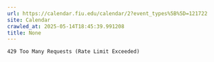 ```yaml
---
url: https://calendar.fiu.edu/calendar/2?event_types%5B%5D=121722
site: Calendar
crawled_at: 2025-05-14T18:45:39.991208
title: None
---
```


```
429 Too Many Requests (Rate Limit Exceeded)

```

